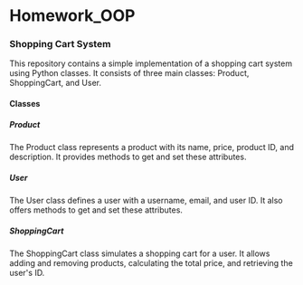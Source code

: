 # Homework_OOP

### Shopping Cart System

This repository contains a simple implementation of a shopping cart system using Python classes. 
It consists of three main classes: Product, ShoppingCart, and User.

#### Classes

##### Product

The Product class represents a product with its name, price, product ID, and description. It provides methods to get and set these attributes.

##### User

The User class defines a user with a username, email, and user ID. It also offers methods to get and set these attributes.

##### ShoppingCart

The ShoppingCart class simulates a shopping cart for a user. 
It allows adding and removing products, calculating the total price, and retrieving the user's ID.
